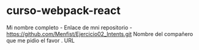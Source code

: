 # curso-webpack-react

Mi nombre completo - Enlace de mni repositorio - https://github.com/Menfist/Ejercicio02_Intents.git
Nombre del compañero que me pidio el favor . URL
